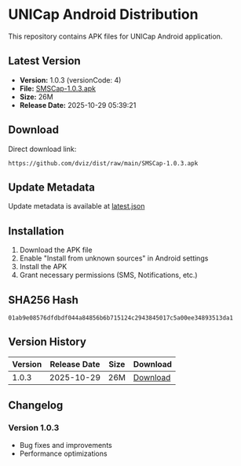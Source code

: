 # UNICap Android Distribution

This repository contains APK files for UNICap Android application.

## Latest Version

- **Version:** 1.0.3 (versionCode: 4)
- **File:** [SMSCap-1.0.3.apk](SMSCap-1.0.3.apk)
- **Size:** 26M
- **Release Date:** 2025-10-29 05:39:21

## Download

Direct download link:
```
https://github.com/dviz/dist/raw/main/SMSCap-1.0.3.apk
```

## Update Metadata

Update metadata is available at [latest.json](latest.json)

## Installation

1. Download the APK file
2. Enable "Install from unknown sources" in Android settings
3. Install the APK
4. Grant necessary permissions (SMS, Notifications, etc.)

## SHA256 Hash

```
01ab9e08576dfdbdf044a84856b6b715124c2943845017c5a00ee34893513da1
```

## Version History

| Version | Release Date | Size | Download |
|---------|--------------|------|----------|
| 1.0.3 | 2025-10-29 | 26M | [Download](SMSCap-1.0.3.apk) |

## Changelog

### Version 1.0.3
- Bug fixes and improvements
- Performance optimizations
